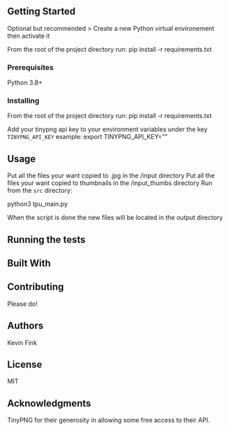 
## Getting Started

Optional but recommended > Create a new Python virtual environement then activate it

From the root of the project directory run:
pip install -r requirements.txt

### Prerequisites

Python 3.8+

### Installing

From the root of the project directory run:
pip install -r requirements.txt

Add your tinypng api key to your environment variables under the key `TINYPNG_API_KEY`
example: export TINYPNG_API_KEY="<YOUR API KEY HERE>"

## Usage

Put all the files your want copied to .jpg in the /input directory
Put all the files your want copied to thumbnails in the /input_thumbs directory
Run from the `src` directory:

python3 tpu_main.py

When the script is done the new files will be located in the output directory

## Running the tests

## Built With

## Contributing

Please do!

## Authors

Kevin Fink

## License

MIT

## Acknowledgments

TinyPNG for their generosity in allowing some free access to their API.
